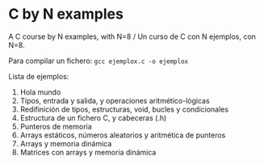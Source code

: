 # C by N examples

A C course by N examples, with N=8 / Un curso de C con N ejemplos, con N=8.

Para compilar un fichero: `gcc ejemplox.c -o ejemplox`

Lista de ejemplos:
1. Hola mundo
2. Tipos, entrada y salida, y operaciones aritmético-lógicas
3. Redifinición de tipos, estructuras, void, bucles y condicionales
4. Estructura de un fichero C, y cabeceras (.h)
5. Punteros de memoria
6. Arrays estáticos, números aleatorios y aritmética de punteros
7. Arrays y memoria dinámica
8. Matrices con arrays y memoria dinámica
